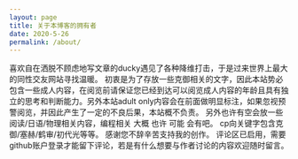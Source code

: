 ```yaml
---
layout: page
title: 关于本博客的拥有者
date: 2020-5-26
permalink: /about/
---
```


喜欢自在洒脱不顾虑地写文章的ducky遇见了各种降维打击，于是过来世界上最大的同性交友网站寻找温暖。
初衷是为了存放一些克御相关的文字，因此本站势必包含一些成人内容，在阅览前请保证您已经到达可以阅览成人内容的年龄且具有独立的思考和判断能力。另外本站adult only内容会在前面做明显标注，如果忽视预警阅览，并因此产生了一定的不良后果，本站概不负责。
另外也许有空会放一些阅读/日语/物理相关内容，编程相关 大概 也许 可能 会有吧。
cp向关键字包含克御/塞赫/鹤审/初代光等等。
感谢您不辞辛苦支持我的创作。
评论区已启用，需要github账户登录才能留下评论，若是有什么想要与作者讨论的内容欢迎随时留言。
